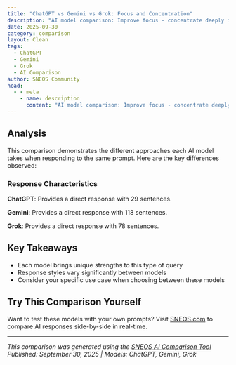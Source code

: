 ```yaml
---
title: "ChatGPT vs Gemini vs Grok: Focus and Concentration"
description: "AI model comparison: Improve focus - concentrate deeply in distracted world..."
date: 2025-09-30
category: comparison
layout: Clean
tags:
  - ChatGPT
  - Gemini
  - Grok
  - AI Comparison
author: SNEOS Community
head:
  - - meta
    - name: description
      content: "AI model comparison: Improve focus - concentrate deeply in distracted world..."
---
```


<ChatComparison
  title="ChatGPT vs Gemini vs Grok: Focus and Concentration"
  prompt="Improve focus - concentrate deeply in distracted world"
  :responses='{
    "ChatGPT": "Improving focus and concentrating deeply in a distracted world can be challenging, but with the right strategies, it\u0027s definitely possible. Here are some practical tips to help enhance your concentration:\n\n1. **Create a Distraction-Free Environment**  \n   - Find a quiet place to work or study.  \n   - Turn off unnecessary notifications on your phone and computer.  \n   - Use apps or browser extensions that block distracting websites during work periods.\n\n2. **Practice Mindfulness and Meditation**  \n   - Regular mindfulness exercises can train your brain to stay present.  \n   - Even 5-10 minutes a day of meditation can improve your attention span.\n\n3. **Set Clear Goals and Prioritize Tasks**  \n   - Define what you need to accomplish in a focused session.  \n   - Break large tasks into smaller, manageable chunks.  \n   - Use techniques like the Pomodoro Technique (25 minutes work, 5 minutes break) to maintain sustained attention.\n\n4. **Manage Your Energy Levels**  \n   - Get enough sleep each night to keep your brain functioning optimally.  \n   - Stay hydrated and eat balanced meals. Avoid heavy or sugary foods that can cause energy crashes.  \n   - Take short breaks to stretch or walk around; physical activity can refresh your mind.\n\n5. **Train Concentration Like a Muscle**  \n   - Gradually increase the time you spend on focused work.  \n   - Engage in activities that require concentration, such as puzzles, reading, or playing a musical instrument.\n\n6. **Use Focus Aids**  \n   - Background music or white noise can help some people block distractions.  \n   - Use noise-cancelling headphones if you work in a noisy environment.\n\n7. **Limit Multitasking**  \n   - Focus on one task at a time to improve the quality of your work and reduce mental fatigue.\n\n8. **Reflect and Adjust**  \n   - At the end of the day, review what helped or hindered your focus.  \n   - Adjust your environment and habits accordingly.\n\nBy implementing these strategies consistently, you can improve your ability to concentrate deeply, even in today\u0027s highly distracting world.",
    "Gemini": "Okay, let\u0027s tackle the challenge of deep concentration in our distraction-filled world. Here\u0027s a comprehensive approach, covering different aspects from environmental changes to mental techniques and technology management:\n\n**I. Understanding the Enemy: Identifying Your Distractions**\n\n*   **Be Honest:** What *actually* pulls you away from your work?  Social media notifications?  Email pings?  Noisy environment?  Internal restlessness?  Overthinking?  Boredom?\n*   **Track Your Distractions:**  Keep a simple log for a day or two.  Note the time, what you were doing, and what distracted you. This data is invaluable.\n*   **Categorize Distractions:**  Are they internal (thoughts, feelings) or external (environment, technology)?  Knowing the source helps you choose the right solution.\n\n**II. Optimizing Your Environment (External Control)**\n\n*   **Dedicated Workspace:**  If possible, create a designated area solely for focused work.  This mentally signals \u0022work time.\u0022\n*   **Minimize Visual Clutter:**  A tidy workspace is a tidy mind.  Remove unnecessary items from your desk.\n*   **Noise Management:**\n    *   **Earplugs/Noise-Cancelling Headphones:**  Essential for blocking out ambient noise.\n    *   **White Noise/Ambient Sounds:**  Try brown noise, white noise, nature sounds (rain, waves), or instrumental music (lo-fi, classical).  Find what works for *you*.  Avoid anything with lyrics if you find them distracting.\n    *   **Quiet Zone:**  If you work in an office, explore quiet areas or meeting rooms you can use.\n*   **Lighting:**  Good lighting is crucial.  Natural light is best, but if that\u0027s not available, use a full-spectrum lamp.  Avoid harsh fluorescent lights.\n*   **Temperature:**  Maintain a comfortable temperature.  Being too hot or too cold is a major distraction.\n*   **Inform Others:**  If you live/work with others, let them know when you need uninterrupted focus time. Use a \u0022Do Not Disturb\u0022 sign.\n\n**III. Mastering Your Technology (Digital Control)**\n\n*   **Notification Management:**\n    *   **Mute Everything:**  Turn off ALL non-essential notifications on your phone, computer, and other devices.  This is the single most impactful change you can make.\n    *   **Batch Processing:**  Check email and social media at scheduled times (e.g., 10 AM, 2 PM, 4 PM) instead of constantly reacting to notifications.\n    *   **Use \u0022Do Not Disturb\u0022 Mode:**  Utilize the \u0022Do Not Disturb\u0022 (DND) mode on your devices, allowing only essential contacts to get through.\n*   **Website/App Blockers:**  Use browser extensions or apps like Freedom, Cold Turkey, or StayFocusd to block distracting websites (social media, news sites) during work hours.\n*   **Website Allow Lists:**  Instead of blocking everything, create a list of sites you *need* for your work and block everything else.\n*   **Phone Placement:**  Keep your phone out of sight and reach.  Put it in another room, in a drawer, or under your desk.\n*   **Airplane Mode:**  For deep focus, consider using Airplane Mode to completely disconnect.\n*   **Email Management:**\n    *   **Unsubscribe:**  Unsubscribe from unnecessary email lists.\n    *   **Filter and Sort:**  Use email filters to automatically sort incoming emails into categories.\n    *   **Email Templates:**  Create email templates for common responses to save time.\n\n**IV. Cultivating Mental Focus (Internal Control)**\n\n*   **Mindfulness Meditation:**  Regular meditation (even just 5-10 minutes a day) can train your mind to be more present and less easily distracted.  There are many guided meditation apps available (Headspace, Calm, Insight Timer).\n*   **Pomodoro Technique:**  Work in focused bursts (e.g., 25 minutes) followed by short breaks (5 minutes).  This helps maintain concentration and prevent burnout.  Use a timer app or a physical timer.\n*   **Time Blocking:**  Schedule specific blocks of time for specific tasks.  Treat these appointments with yourself as sacred.\n*   **Task Prioritization:**  Before starting work, identify the most important tasks. Focus on those first.  Use methods like the Eisenhower Matrix (Urgent/Important).\n*   **Single-Tasking:**  Focus on one task at a time.  Avoid multitasking, as it reduces efficiency and increases errors.\n*   **Break Down Large Tasks:**  Divide overwhelming tasks into smaller, more manageable steps.  This makes them less daunting and easier to focus on.\n*   **Visualize Success:**  Before starting a task, take a moment to visualize yourself successfully completing it.  This can boost motivation and focus.\n*   **Practice Gratitude:**  Take a few minutes each day to appreciate what you have.  This can reduce stress and improve overall well-being, which can enhance focus.\n*   **Active Recall:** After reading a paragraph or section of text, try to recall the main points without looking back at the text. This strengthens comprehension and memory.\n\n**V. Physical Well-being (The Foundation)**\n\n*   **Sleep:**  Prioritize getting 7-9 hours of quality sleep per night.  Sleep deprivation significantly impairs focus and cognitive function.\n*   **Nutrition:**  Eat a balanced diet with plenty of fruits, vegetables, and whole grains. Avoid sugary drinks and processed foods, which can lead to energy crashes.\n*   **Hydration:**  Drink plenty of water throughout the day. Dehydration can cause fatigue and reduce cognitive performance.\n*   **Exercise:**  Regular physical activity improves blood flow to the brain and enhances cognitive function.  Even a short walk can make a difference.\n*   **Breaks:**  Take regular breaks to stretch, move around, and rest your eyes.  Look away from your screen every 20 minutes for 20 seconds (the 20-20-20 rule).\n\n**VI. Advanced Techniques**\n\n*   **Deep Work:** (Cal Newport\u0027s book)  Schedule blocks of time dedicated to \u0022deep work\u0022 \u2013 focused, uninterrupted work on cognitively demanding tasks.  This requires significant planning and discipline.\n*   **Flow State:**  Learn how to enter a \u0022flow state\u0022 \u2013 a state of complete absorption in an activity. This involves finding a task that is challenging but not overwhelming, eliminating distractions, and focusing intently.\n*   **Dual N-Back Training:**  This is a brain training exercise that has been shown to improve working memory and focus.  There are apps and websites that offer this type of training.\n*   **Biofeedback:**  Using biofeedback techniques to monitor and control physiological responses such as heart rate and brain waves can help you learn to enter a state of focused attention.\n\n**VII. Tools and Resources**\n\n*   **Focus@Will:**  Music designed to enhance focus and productivity.\n*   **Brain.fm:**  AI-generated music for focus, relaxation, and sleep.\n*   **Freedom (App):**  Website and app blocker.\n*   **Cold Turkey (App):**  Another website and app blocker with extreme settings.\n*   **StayFocusd (Chrome Extension):**  Website blocker for Chrome.\n*   **Toggl Track (App/Website):**  Time tracking tool to see where your time is going.\n*   **Evernote/Notion/OneNote:**  Note-taking apps to organize your thoughts and tasks.\n*   **Todoist/TickTick/Asana:**  Task management apps to prioritize and track your tasks.\n*   **Headspace/Calm/Insight Timer:**  Meditation apps.\n\n**VIII.  Troubleshooting and Maintaining Focus**\n\n*   **Experiment:**  Try different techniques and tools to find what works best for you.  What works for one person may not work for another.\n*   **Be Patient:**  It takes time to develop new habits.  Don\u0027t get discouraged if you slip up.  Just keep practicing.\n*   **Be Kind to Yourself:**  If you have a day where you struggle to focus, don\u0027t beat yourself up about it.  Acknowledge it, learn from it, and move on.\n*   **Review and Adjust:**  Regularly review your strategies and adjust them as needed.  Your needs and circumstances may change over time.\n*   **Identify Triggers:**  Learn to recognize the triggers that lead to distraction and develop strategies for managing them.\n*   **Seek Professional Help:**  If you have persistent difficulty focusing, consider seeking professional help from a therapist or psychiatrist.  Underlying conditions such as ADHD or anxiety can significantly impact focus.\n\n**Key Takeaways:**\n\n*   **Consistency is Key:**  The most effective strategies are those you implement consistently over time.\n*   **Self-Awareness is Crucial:**  Knowing your weaknesses and triggers is essential for developing effective coping mechanisms.\n*   **It\u0027s a Process:**  Improving focus is an ongoing process, not a one-time fix. Be patient with yourself and celebrate your progress along the way.\n\nBy combining these environmental adjustments, technological controls, mental techniques, and healthy habits, you can create a more focused and productive life, even in our hyper-connected world. Good luck!\n",
    "Grok": "Improving focus and achieving deep concentration in a world full of distractions is a valuable skill that can enhance productivity, creativity, and overall well-being. Below are actionable strategies to help you build focus and minimize distractions:\n\n---\n\n### 1. Understand the Nature of Distraction\n- **Identify Triggers:** Recognize what distracts you the most\u2014social media, notifications, noisy environments, or internal thoughts like worry or boredom.\n- **Accept Distractions as Normal:** Your brain is wired to seek novelty. Instead of fighting distractions, learn to gently redirect your attention.\n\n---\n\n### 2. Create an Environment Conducive to Focus\n- **Designate a Focused Space:** Set up a specific area for deep work where distractions are minimized. Keep it clutter-free and dedicated to focused tasks.\n- **Eliminate Digital Distractions:**\n  - Turn off non-essential notifications on your phone and computer.\n  - Use apps like Freedom, Forest, or StayFocusd to block distracting websites during work periods.\n  - Keep your phone out of reach or in another room while working.\n- **Control Noise:** Use noise-canceling headphones or play instrumental music/white noise to mask background sounds if you can\u2019t work in silence.\n\n---\n\n### 3. Use Time Management Techniques\n- **Pomodoro Technique:** Work in focused bursts (e.g., 25 minutes) followed by a short break (5 minutes). After 4 cycles, take a longer break (15-30 minutes). This helps maintain concentration without burnout.\n- **Time Blocking:** Schedule specific times for focused work on your calendar and treat them as non-negotiable appointments.\n- **Set Clear Goals:** Break tasks into smaller, actionable steps and focus on completing one at a time. Knowing exactly what you need to do reduces mental friction.\n\n---\n\n### 4. Train Your Mind for Deep Focus\n- **Practice Mindfulness or Meditation:** Spend 5-10 minutes daily practicing mindfulness to train your attention. Apps like Headspace or Calm can guide you. This strengthens your ability to notice distractions and return to the task at hand.\n- **Single-Tasking:** Avoid multitasking, as it splits your attention and reduces efficiency. Focus on one task until it\u2019s complete (or until your focus window ends).\n- **Build a Focus Muscle:** Start with short periods of deep work (e.g., 20 minutes) and gradually increase the duration as your ability to concentrate improves.\n\n---\n\n### 5. Optimize Your Energy and Health\n- **Sleep Well:** Aim for 7-9 hours of quality sleep per night. Lack of sleep impairs focus and decision-making.\n- **Stay Hydrated and Eat Well:** Dehydration and poor nutrition can cause brain fog. Opt for balanced meals with protein, healthy fats, and complex carbs.\n- **Exercise Regularly:** Physical activity boosts brain function and reduces stress, helping you stay focused. Even a 20-minute walk can make a difference.\n- **Limit Caffeine and Sugar:** Overconsumption can lead to energy crashes and anxiety, which disrupt focus. Use them in moderation.\n\n---\n\n### 6. Leverage Technology Wisely\n- **Use Productivity Tools:**\n  - Apps like Todoist or Notion to organize tasks and keep track of priorities.\n  - Focus@Will for curated music designed to enhance concentration.\n- **Set Digital Boundaries:** Allocate specific times for checking emails or social media (e.g., twice a day) instead of constant monitoring.\n\n---\n\n### 7. Manage Internal Distractions\n- **Address Emotions:** If stress or anxiety pulls your focus, take a moment to journal or breathe deeply to reset.\n- **Keep a \u0022Distraction Notebook\u0022:** When random thoughts or ideas pop up, jot them down to address later instead of acting on them immediately.\n- **Practice Self-Compassion:** Don\u2019t beat yourself up for losing focus. Acknowledge it and gently bring your attention back to the task.\n\n---\n\n### 8. Build Focus Habits\n- **Start Small:** Commit to focusing deeply for just 10-15 minutes a day on a specific task. Gradually increase as it becomes easier.\n- **Create Routines:** Pair deep work with a consistent trigger, like starting your day with focused writing after a cup of coffee.\n- **Limit Context Switching:** Group similar tasks together (e.g., email batching) to avoid the mental drain of switching between unrelated activities.\n\n---\n\n### 9. Protect Your Focus Time\n- **Communicate Boundaries:** Let others know when you need uninterrupted time. For example, tell family or coworkers, \u201CI\u2019m focusing from 9-11 AM; please don\u2019t disturb unless it\u2019s urgent.\u201D\n- **Say No to Non-Essentials:** Avoid overcommitting. Prioritize tasks that align with your goals and politely decline distractions or unnecessary requests.\n\n---\n\n### 10. Reflect and Adjust\n- **Track Your Progress:** At the end of each day or week, reflect on what helped or hindered your focus. Adjust your strategies accordingly.\n- **Experiment:** Everyone\u2019s brain works differently. Test different techniques (e.g., working in the morning vs. evening) to find what suits you best.\n\n---\n\n### Bonus: Embrace Deep Work\n- Read *Deep Work* by Cal Newport for a detailed framework on cultivating focused, distraction-free work. Newport emphasizes the importance of scheduling uninterrupted time for cognitively demanding tasks and minimizing shallow, low-value activities.\n\n---\n\nBy implementing these strategies consistently, you can train your brain to concentrate deeply even in a distracted world. Start with one or two tips, build them into habits, and gradually incorporate more as you gain confidence in your ability to focus. Over time, deep concentration will become second nature. If you have specific challenges or goals (e.g., focusing while studying or working from home), let me know, and I can tailor further advice!"
  }'
  published-date="22:46"
/>

## Analysis

This comparison demonstrates the different approaches each AI model takes when responding to the same prompt. Here are the key differences observed:

### Response Characteristics

**ChatGPT**: Provides a direct response with 29 sentences. 

**Gemini**: Provides a direct response with 118 sentences. 

**Grok**: Provides a direct response with 78 sentences. 

## Key Takeaways

- Each model brings unique strengths to this type of query
- Response styles vary significantly between models
- Consider your specific use case when choosing between these models

## Try This Comparison Yourself

Want to test these models with your own prompts? Visit [SNEOS.com](https://sneos.com) to compare AI responses side-by-side in real-time.

---

*This comparison was generated using the [SNEOS AI Comparison Tool](https://sneos.com)*
*Published: September 30, 2025 | Models: ChatGPT, Gemini, Grok*

